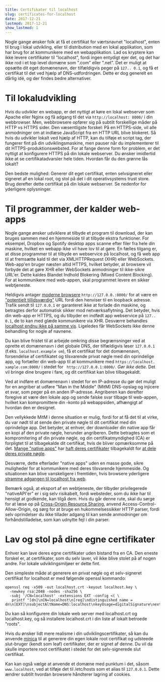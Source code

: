 ```yaml
---
title: Certifikater til localhost
slug: certificates-for-localhost
date: 2017-12-21
lastmod: 2017-12-21
show_lastmod: 1
---
```



Nogle gange ønsker folk at få et certifikat for værtsnavnet "localhost", enten til brug i lokal udvikling, eller til distribution med en lokal applikation, som har brug for at kommunikere med en webapplikation. Lad os kryptere kan ikke levere certifikater til "localhost", fordi ingen entydigt ejer det, og det har ikke rod i et top level domæne som ".com" eller ".net". Det er muligt at opsætte dit eget domænenavn, der tilfældigvis peger på `127.. 0.1`, og få et certifikat til det ved hjælp af DNS-udfordringen. Dette er dog generelt en dårlig idé, og der findes bedre alternativer.

# Til lokaludvikling

Hvis du udvikler en webapp, er det nyttigt at køre en lokal webserver som Apache eller Nginx og få adgang til det via `http://localhost: 8000/` i din webbrowser. Men, webbrowsere opfører sig på subtilt forskellige måder på HTTP vs HTTPS sider. Den væsentligste forskel: På en HTTPS-side, vil alle anmodninger om at indlæse JavaScript fra en HTTP URL blive blokeret. Så hvis du udvikler lokalt ved hjælp af HTTP, kan du tilføje et script tag, der fungerer fint på din udviklingsmaskine, men pauser når du implementerer til dit HTTPS-produktionswebsted. For at fange denne form for problem, er det nyttigt at konfigurere HTTPS på din lokale webserver. Du ønsker imidlertid ikke at se certifikatadvarsler hele tiden. Hvordan får du den grønne lås lokalt?

Den bedste mulighed: Generer dit eget certifikat, enten selvsigneret eller signeret af en lokal root, og stol på det i dit operativsystems trust store. Brug derefter dette certifikat på din lokale webserver. Se nedenfor for yderligere oplysninger.

# Til programmer, der kalder web-apps

Nogle gange ønsker udviklere at tilbyde et program til download, der kan bruges sammen med en hjemmeside til at tilbyde ekstra funktioner. For eksempel, Dropbox og Spotify desktop apps scanne efter filer fra hele din maskine, hvilket en webapp ikke vil have lov til at gøre. En fælles tilgang er, at disse programmer til at tilbyde en webservice på localhost, og få web app til at fremsætte kald til det via XMLHTTPRequest (XHR) eller WebSockets. Web-app'en bruger næsten altid HTTPS, hvilket betyder, at browsere vil forbyde det at gøre XHR eller WebSockets anmodninger til ikke-sikre URL'er. Dette kaldes Blandet Indhold Blokering (Mixed Content Blocking). For at kommunikere med web-appen, skal programmet levere en sikker webtjeneste.

Heldigvis antager [moderne browsere][mcb-localhost] `http://127.0.0.:8000/` for at være en ["potentielt tillidsværdig"][secure-contexts] URL fordi den henviser til en loopback adresse. Trafik sendt til `127.0.0.1` er garanteret ikke at forlade din maskine, og betragtes derfor automatisk sikker mod netværksaflytning. Det betyder, hvis din web-app er HTTPS, og du tilbyder en indfødt app webservice på `127.. 0.1`, de to kan med glæde kommunikere via XHR. Desværre behandles [localhost endnu ikke på samme vis][let-localhost]. Ligeledes får WebSockets ikke denne behandling for nogle af navnene.

Du kan blive fristet til at arbejde omkring disse begrænsninger ved at oprette et domænenavn i det globale DNS, der tilfældigvis løser `127.0.0.1` (f.eks. `localhost.example om`), få et certifikat for det domænenavn, forsendelse af certifikatet og tilsvarende privat nøgle med din oprindelige app, og fortæller din web-app til at kommunikere med `https://localhost. xample.com:8000/` i stedet for ` http://127.0.0.1:8000/`. *Gør ikke dette.* Det vil bringe dine brugere i fare, og dit certifikat kan blive tilbagekaldt.

Ved at indføre et domænenavn i stedet for en IP-adresse du gør det muligt for en angriber at udføre "Man in the Middle" (MitM) DNS-opslag og injicere et svar, som peger på en anden IP-adresse. Angriberen kan derefter foregive at være den lokale app og sende falske svar tilbage til web-appen, hvilket kan kompromittere din -konto på webappsiden, afhængigt af hvordan den er designet.

Den vellykkede MitM i denne situation er mulig, fordi for at få det til at virke, du var nødt til at sende den private nøgle til dit certifikat med din oprindelige app. Det betyder, at enhver, der downloader din native app får en kopi af den private nøgle, herunder angriberen. Dette betragtes som et kompromitering af din private nøgle, og din certifikatmyndighed (CA) er forpligtet til at tilbagekalde dit certifikat, hvis de bliver opmærksomme på det. [Mange "native apps"][mdsp1] har [haft deres certifikater][mdsp2] tilbagekaldt for [at dele deres private nøgle][mdsp3].

Desværre, dette efterlader "native apps" uden en masse gode, sikre muligheder for at kommunikere med deres tilsvarende hjemmeside. Og situationen kan blive vanskeligere i fremtiden, hvis browsere yderligere [stramme adgangen til localhost fra web][tighten-access].

Bemærk også, at eksport af en webtjeneste, der tilbyder privilegerede "nativeAPI'er" er i sig selv risikabelt, fordi websteder, som du ikke har til hensigt at godkende, kan tilgå dem. Hvis du går denne rute, skal du sørge for at læse op på [Cross-Origin Resource Sharing][cors], anvend Access-Control-Allow-Origin, og sørg for at bruge en hukommelsessikker HTTP parser, fordi selv oprindelser du ikke tillader adgang til kan sende anmodninger om forhåndstilladelse, som kan udnytte fejl i din parser.

# Lav og stol på dine egne certifikater

Enhver kan lave deres egne certifikater uden bistand fra en CA. Den eneste forskel er, at certifikater, som du selv laver, vil ikke blive stolet på af nogen andre. For lokale udviklingsmiljøer er dette fint.

Den simpleste måde at generere en privat nøgle og et selv-signeret certifikat for localhost er med følgende openssl kommando:

    openssl req -x509 -out localhost.crt -keyout localhost.key \
      -newkey rsa:2048 -nodes -sha256 \
      -subj '/CN=localhost' -extensions EXT -config <( \
       printf "[dn]\nCN=localhost\n[req]\ndistinguished_name = dn\n[EXT]\nsubjectAltName=DNS:localhost\nkeyUsage=digitalSignature\nextendedKeyUsage=serverAuth")

Du kan så konfigurere din lokale web server med localhost.crt og localhost.key, og så installere localhost.crt i din liste af lokalt betroede "roots".

Hvis du ønsker lidt mere realisme i din udviklingscertifikater, så kan du anvende [minica][minica] til at generere din egen lokale root certifikat og udsteede slut-bruger (kendt som leaf) certifikater, der er signet af denne. Du vil da skulle importere root certifikatet i stedet for det selv-signerede slut certifikat.

Kan kan også vælge at anvende et domæne med punktum i det, såsom `www.localhost`, ved at tilføje det til /etc/hosts som et alias til `127.0.0.1`. Dette ændrer subtilt hvordan browsere håndterer lagring af cookies.

[mcb-localhost]: https://bugs.chromium.org/p/chromium/issues/detail?id=607878
[secure-contexts]: https://www.w3.org/TR/secure-contexts/#is-origin-trustworthy
[let-localhost]: https://tools.ietf.org/html/draft-ietf-dnsop-let-localhost-be-localhost-02
[mdsp1]: https://groups.google.com/d/msg/mozilla.dev.security.policy/eV89JXcsBC0/wsj5zpbbAQAJ
[mdsp2]: https://groups.google.com/d/msg/mozilla.dev.security.policy/T6emeoE-lCU/-k-A2dEdAQAJ
[mdsp3]: https://groups.google.com/d/msg/mozilla.dev.security.policy/pk039T_wPrI/tGnFDFTnCQAJ
[tighten-access]: https://bugs.chromium.org/p/chromium/issues/detail?id=378566
[minica]: https://github.com/jsha/minica
[cors]: https://developer.mozilla.org/en-US/docs/Web/HTTP/CORS
